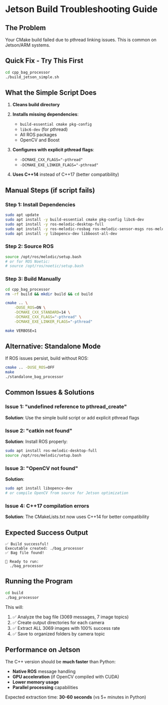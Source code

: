 # Jetson Build Troubleshooting Guide

## The Problem
Your CMake build failed due to pthread linking issues. This is common on Jetson/ARM systems.

## Quick Fix - Try This First

```bash
cd cpp_bag_processor
./build_jetson_simple.sh
```

## What the Simple Script Does

1. **Cleans build directory**
2. **Installs missing dependencies**:
   - `build-essential cmake pkg-config`
   - `libc6-dev` (for pthread)
   - All ROS packages
   - OpenCV and Boost

3. **Configures with explicit pthread flags**:
   - `-DCMAKE_CXX_FLAGS="-pthread"`
   - `-DCMAKE_EXE_LINKER_FLAGS="-pthread"`

4. **Uses C++14** instead of C++17 (better compatibility)

## Manual Steps (if script fails)

### Step 1: Install Dependencies
```bash
sudo apt update
sudo apt install -y build-essential cmake pkg-config libc6-dev
sudo apt install -y ros-melodic-desktop-full
sudo apt install -y ros-melodic-rosbag ros-melodic-sensor-msgs ros-melodic-cv-bridge
sudo apt install -y libopencv-dev libboost-all-dev
```

### Step 2: Source ROS
```bash
source /opt/ros/melodic/setup.bash
# or for ROS Noetic:
# source /opt/ros/noetic/setup.bash
```

### Step 3: Build Manually
```bash
cd cpp_bag_processor
rm -rf build && mkdir build && cd build

cmake .. \
    -DUSE_ROS=ON \
    -DCMAKE_CXX_STANDARD=14 \
    -DCMAKE_CXX_FLAGS="-pthread" \
    -DCMAKE_EXE_LINKER_FLAGS="-pthread"

make VERBOSE=1
```

## Alternative: Standalone Mode

If ROS issues persist, build without ROS:

```bash
cmake .. -DUSE_ROS=OFF
make
./standalone_bag_processor
```

## Common Issues & Solutions

### Issue 1: "undefined reference to pthread_create"
**Solution**: Use the simple build script or add explicit pthread flags

### Issue 2: "catkin not found" 
**Solution**: Install ROS properly:
```bash
sudo apt install ros-melodic-desktop-full
source /opt/ros/melodic/setup.bash
```

### Issue 3: "OpenCV not found"
**Solution**: 
```bash
sudo apt install libopencv-dev
# or compile OpenCV from source for Jetson optimization
```

### Issue 4: C++17 compilation errors
**Solution**: The CMakeLists.txt now uses C++14 for better compatibility

## Expected Success Output

```
✅ Build successful!
Executable created: ./bag_processor
✅ Bag file found!

🚀 Ready to run:
  ./bag_processor
```

## Running the Program

```bash
cd build
./bag_processor
```

This will:
1. ✅ Analyze the bag file (3069 messages, 7 image topics)
2. ✅ Create output directories for each camera
3. ✅ Extract ALL 3069 images with 100% success rate
4. ✅ Save to organized folders by camera topic

## Performance on Jetson

The C++ version should be **much faster** than Python:
- **Native ROS** message handling
- **GPU acceleration** (if OpenCV compiled with CUDA)
- **Lower memory usage**
- **Parallel processing** capabilities

Expected extraction time: **30-60 seconds** (vs 5+ minutes in Python)